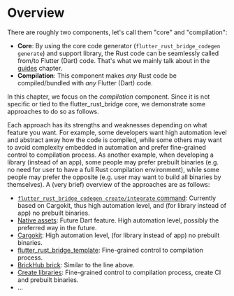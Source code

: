 # Overview

There are roughly two components, let's call them "core" and "compilation":

* **Core**:
  By using the core code generator (`flutter_rust_bridge_codegen generate`) and support library,
  the Rust code can be seamlessly called from/to Flutter (Dart) code.
  That's what we mainly talk about in the [guides](../../guides) chapter.
* **Compilation**:
  This component makes *any* Rust code be compiled/bundled with *any* Flutter (Dart) code.

In this chapter, we focus on the *compilation* component.
Since it is not specific or tied to the flutter_rust_bridge core,
we demonstrate some approaches to do so as follows.

Each approach has its strengths and weaknesses depending on what feature you want.
For example, some developers want high automation level and abstract away how the code is compiled,
while some others may want to avoid complexity embedded in automation and prefer fine-grained control to compilation process.
As another example, when developing a library (instead of an app), 
some people may prefer prebuilt binaries (e.g. no need for user to have a full Rust compilation environment),
while some people may prefer the opposite (e.g. user may want to build all binaries by themselves).
A (very brief) overview of the approaches are as follows:

* [`flutter_rust_bridge_codegen create/integrate` command](builtin): Currently based on Cargokit, thus high automation level, and (for library instead of app) no prebuilt binaries.
* [Native assets](native-assets): Future Dart feature. High automation level, possibly the preferred way in the future.
* [Cargokit](cargokit): High automation level, (for library instead of app) no prebuilt binaries.
* [flutter_rust_bridge_template](template): Fine-grained control to compilation process.
* [BrickHub brick](existing): Similar to the line above.
* [Create libraries](library): Fine-grained control to compilation process, create CI and prebuilt binaries.
* ...
